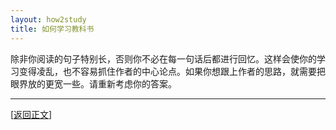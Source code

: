 ```yaml
---
layout: how2study
title: 如何学习教科书
---
```


除非你阅读的句子特别长，否则你不必在每一句话后都进行回忆。这样会使你的学习变得凌乱，也不容易抓住作者的中心论点。如果你想跟上作者的思路，就需要把眼界放的更宽一些。请重新考虑你的答案。

***

[[返回正文](how2study_2.html#asw31)]
